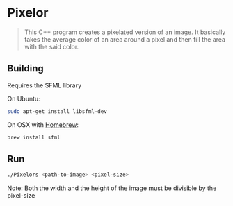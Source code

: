 # Pixelor

>This C++ program creates a pixelated version of an image.
>It basically takes the average color of an area around a pixel and then fill the area with the said color.

## Building

Requires the SFML library

On Ubuntu:

```sh
sudo apt-get install libsfml-dev
```

On OSX with [Homebrew](https://brew.sh/):
```sh
brew install sfml
```

## Run
```sh
./Pixelors <path-to-image> <pixel-size>
```
Note: Both the width and the height of the image must be divisible by the pixel-size

